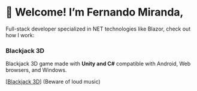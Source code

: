 # 👋 Welcome! I’m Fernando Miranda,

Full-stack developer specialized in NET technologies like Blazor, check out how I work:

### Blackjack 3D

Blackjack 3D game made with **Unity and C#** compatible with Android, Web browsers, and Windows.

[[Blackjack 3D](https://play.unity.com/en/games/c82b56b8-952c-4cb1-a42b-bfafc378e3e4/fire-blackjack)] (Beware of loud music)
